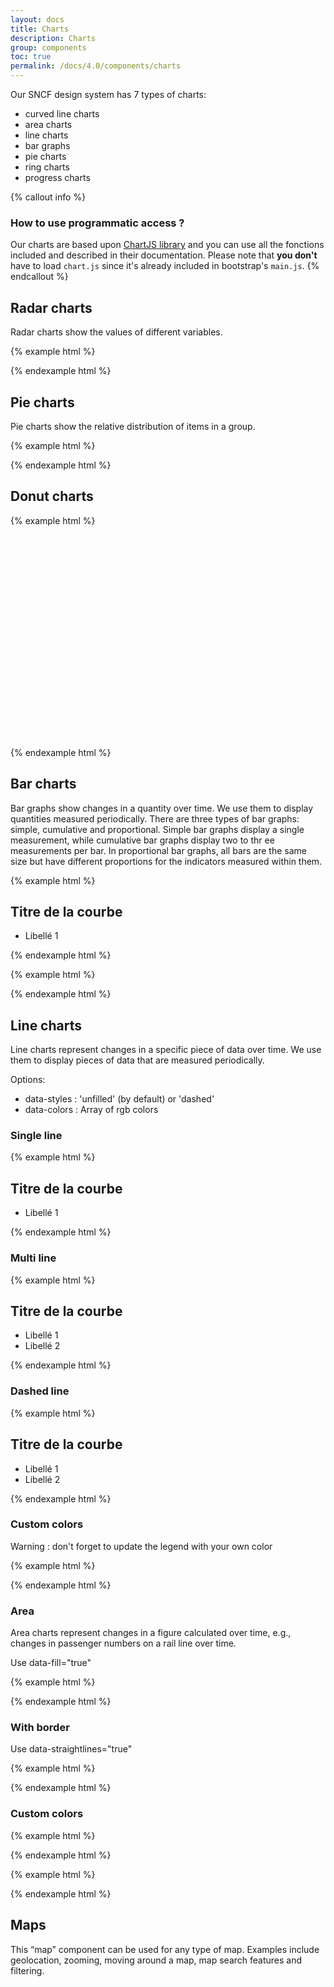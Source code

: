 ```yaml
---
layout: docs
title: Charts
description: Charts
group: components
toc: true
permalink: /docs/4.0/components/charts
---
```

Our SNCF design system has 7 types of charts: 
- curved line charts 
- area charts
- line charts 
- bar graphs 
- pie charts 
- ring charts 
- progress charts

{% callout info %}
### How to use programmatic access ?
Our charts are based upon [ChartJS library](http://www.chartjs.org/docs/latest/) and you can use all the fonctions included and described in their documentation.
Please note that **you don't** have to load `chart.js` since it's already included in bootstrap's `main.js`.
{% endcallout %}

## Radar charts

Radar charts show the values of different variables.

{% example html %}
<div class="position-relative"
    data-component="radar-chart"
    data-labels='["Janvier", "Février", "Mars", "Avril", "Mai", "Juin"]'
    data-values='[[580, 400, 500, 600, 700, 800]]'>
    <canvas></canvas>
</div>
{% endexample html %}


## Pie charts

Pie charts show the relative distribution of items in a group.

{% example html %}
<div class="position-relative"
    data-component="pie-chart"
    data-labels='["Janvier", "Février", "Mars", "Avril", "Mai", "Juin"]'
    data-values='[580, 400, 500, 600, 700, 800]'>
    <canvas></canvas>
</div>
{% endexample html %}


## Donut charts

{% example html %}
<div class="position-relative" style="width: 340px; height: 340px"
    data-component="pie-chart"
    data-labels='["Janvier", "Février", "Mars", "Avril", "Mai", "Juin"]'
    data-values='[580, 400, 500, 600, 700, 800]'
    data-cutoutpercentage="78">
    <canvas width="340px" height="340px"></canvas>
</div>
{% endexample html %}


## Bar charts

Bar graphs show changes in a quantity over time. We use them to display quantities measured periodically. There are three types of bar graphs: simple, cumulative and proportional. Simple bar graphs display a single measurement, while cumulative bar graphs display two to thr
ee measurements per bar. In proportional bar graphs, all bars are the same size but have different proportions for the indicators measured within them.

{% example html %}
<div class="position-relative"
    data-component="bar-chart"
    data-labels='["Janvier", "Février", "Mars", "Avril", "Mai", "Juin", "Juillet", "Août"]'
    data-values="[[400, 500, 250, 300, 700, 600, 100, 200]]">
    <div class="chart-head mb-4">
        <h2 class="font-weight-normal mb-0">Titre de la courbe</h2>
        <ul class="chart-caption">
            <li class="chart-caption-item">Libellé 1</li>
        </ul>
    </div>
    <canvas></canvas>
</div>
{% endexample html %}

{% example html %}
<div class="position-relative"
    data-component="bar-chart"
    data-labels='["Janvier", "Février", "Mars", "Avril", "Mai", "Juin", "Juillet", "Août"]'
    data-values="[[400, 500, 250, 300, 700, 600, 100, 200],[400, 300, 550, 500, 100, 200, 700, 600]]">
    <canvas></canvas>
</div>
{% endexample html %}


## Line charts

Line charts represent changes in a specific piece of data over time. We use them to display pieces of data that are measured periodically. 

Options:
- data-styles : 'unfilled' (by default) or 'dashed'
- data-colors : Array of rgb colors

### Single line
{% example html %}
<div class="charts position-relative"
    data-component="line-chart"
    data-labels='["Janvier", "Février", "Mars"]'
    data-values="[[280, 400, 550]]">
    <div class="chart-head mb-4">
        <h2 class="font-weight-normal mb-0">Titre de la courbe</h2>
        <ul class="chart-caption">
            <li class="chart-caption-item line">Libellé 1</li>
        </ul>
    </div>
    <canvas></canvas>
</div>
{% endexample html %}

### Multi line
{% example html %}
<div class="charts position-relative"
    data-component="line-chart"
    data-labels='["Janvier", "Février", "Mars"]'
    data-values="[[280, 400, 550],[200, 380, 430]]">
    <div class="chart-head mb-4">
        <h2 class="font-weight-normal mb-0">Titre de la courbe</h2>
        <ul class="chart-caption">
            <li class="chart-caption-item line">Libellé 1</li>
            <li class="chart-caption-item line">Libellé 2</li>
        </ul>
    </div>
    <canvas></canvas>
</div>
{% endexample html %}

### Dashed line
{% example html %}
<div class="charts position-relative"
    data-component="line-chart"
    data-straightlines="true"
    data-labels='["Janvier", "Février", "Mars", "Avril", "Mai", "Juin", "Juillet", "Août"]'
    data-values="[[500, 380, 460, 520, 650, 700, 380, 400],[580, 400, 500, 600, 700, 800, 480, 400]]"
    data-styles='["unfilled", "dashed"]'>
    <div class="chart-head mb-4">
        <h2 class="font-weight-normal mb-0">Titre de la courbe</h2>
        <ul class="chart-caption">
            <li class="chart-caption-item line">Libellé 1</li>
            <li class="chart-caption-item dashed">Libellé 2</li>
        </ul>
    </div>
    <canvas></canvas>
</div>
{% endexample html %}

### Custom colors
Warning : don't forget to update the legend with your own color

{% example html %}
<div class="charts position-relative"
    data-component="line-chart"
    data-labels='["Janvier", "Février", "Mars", "Avril", "Mai", "Juin", "Juillet", "Août"]'
    data-values="[[580, 400, 500, 600, 700, 800, 480, 400],[500, 380, 460, 520, 650, 700, 380, 300]]"
    data-colors='["rgb(203, 2, 11)", "rgb(199, 87, 147)"]'>
    <canvas></canvas>
</div>
{% endexample html %}

### Area

Area charts represent changes in a figure calculated over time, e.g., changes in passenger numbers on a rail line over time. 

Use data-fill="true"

{% example html %}
<div class="position-relative"
    data-component="line-chart"
    data-fill="true"
    data-labels='["Janvier", "Février", "Mars", "Avril", "Mai", "Juin", "Juillet", "Août", "Septembre", "Octobre", "Novembre", "Décembre"]'
    data-values="[[500, 380, 460, 520, 650, 700, 380, 300, 480, 460, 400, 280]]">
    <canvas></canvas>
</div>
{% endexample html %}

### With border
Use data-straightlines="true"

{% example html %}
<div class="position-relative"
    data-component="line-chart"
    data-straightlines="true"
    data-fill="true"
    data-labels='["Janvier", "Février", "Mars", "Avril", "Mai", "Juin", "Juillet", "Août", "Septembre", "Octobre", "Novembre", "Décembre"]'
    data-values="[[500, 380, 460, 520, 650, 700, 380, 300, 480, 460, 400, 280]]">
    <canvas></canvas>
</div>
{% endexample html %}

### Custom colors
{% example html %}
<div class="position-relative"
    data-component="line-chart"
    data-fill="true"
    data-labels='["Janvier", "Février", "Mars", "Avril", "Mai", "Juin", "Juillet", "Août", "Septembre", "Octobre", "Novembre", "Décembre"]'
    data-values="[[500, 380, 460, 520, 650, 700, 380, 300, 480, 460, 400, 280],[580, 400, 500, 600, 700, 800, 480, 400, 520, 580, 500, 480]]"
    data-colors='["rgb(203, 2, 11)", "rgb(199, 87, 147)"]'>
    <canvas></canvas>
</div>
{% endexample html %}

{% example html %}
<div class="position-relative"
    data-component="line-chart"
    data-straightlines="true"
    data-fill="true"
    data-labels='["Janvier", "Février", "Mars", "Avril", "Mai", "Juin", "Juillet", "Août", "Septembre", "Octobre", "Novembre", "Décembre"]'
    data-values="[[500, 380, 460, 520, 650, 700, 380, 300, 480, 460, 400, 280],[580, 400, 500, 600, 700, 800, 480, 400, 520, 580, 500, 480]]"
    data-line-colors = '["rgb(7, 138, 206)", "rgb(67, 167, 219)"]'>
    <canvas></canvas>
</div>
{% endexample html %}

## Maps

This “map” component can be used for any type of map. Examples include geolocation, zooming, moving around a map, map search features and filtering.

